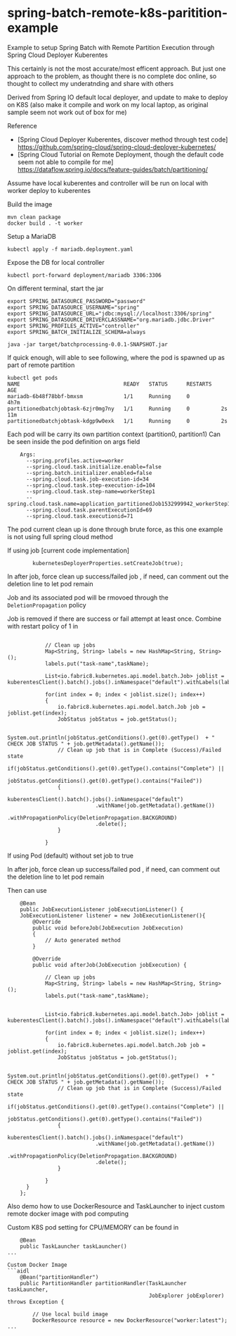 # spring-batch-remote-k8s-paritition-example
Example to setup Spring Batch with Remote Partition Execution through Spring Cloud Deployer Kuberentes 

This certainly is not the most accurate/most efficent approach. But just one approach to the problem, as thought there is no complete doc online, so thought to collect my underatnding and share with others

Derived from Spring IO default local deployer, and update to make to deploy on K8S (also make it compile and work on my local laptop, as original sample seem not work out of box for me)

Reference

- [Spring Cloud Deployer Kuberentes, discover method through test code] https://github.com/spring-cloud/spring-cloud-deployer-kubernetes/
- [Spring Cloud Tutorial on Remote Deployment, though the default code seem not able to compile for me] https://dataflow.spring.io/docs/feature-guides/batch/partitioning/

Assume have local kuberentes and controller will be run on local with worker deploy to kuberentes

Build the image
```aidl 
mvn clean package
docker build . -t worker
```

Setup a MariaDB
```
kubectl apply -f mariadb.deployment.yaml
```

Expose the DB for local controller
```
kubectl port-forward deployment/mariadb 3306:3306
```

On different terminal, start the jar
```
export SPRING_DATASOURCE_PASSWORD="password"
export SPRING_DATASOURCE_USERNAME="spring"
export SPRING_DATASOURCE_URL="jdbc:mysql://localhost:3306/spring"
export SPRING_DATASOURCE_DRIVERCLASSNAME="org.mariadb.jdbc.Driver"
export SPRING_PROFILES_ACTIVE="controller"
export SPRING_BATCH_INITIALIZE_SCHEMA=always

java -jar target/batchprocessing-0.0.1-SNAPSHOT.jar
```

If quick enough, will able to see following, where the pod is spawned up as part of remote partition
```
kubectl get pods
NAME                                 READY   STATUS      RESTARTS   AGE
mariadb-6b48f78bbf-bmxsm             1/1     Running     0          4h7m
partitionedbatchjobtask-6zjr0mg7ny   1/1     Running     0          2s         11m
partitionedbatchjobtask-kdgp9w0exk   1/1     Running     0          2s
```

Each pod will be carry its own partition context (partition0, partition1)
Can be seen inside the pod definition on args field
```
    Args:
      --spring.profiles.active=worker
      --spring.cloud.task.initialize.enable=false
      --spring.batch.initializer.enabled=false
      --spring.cloud.task.job-execution-id=34
      --spring.cloud.task.step-execution-id=104
      --spring.cloud.task.step-name=workerStep1
      --spring.cloud.task.name=application_partitionedJob1532999942_workerStep1:partition1
      --spring.cloud.task.parentExecutionId=69
      --spring.cloud.task.executionid=71

```

The pod current clean up is done through brute force, as this one example is not using full spring cloud method

If using job [current code implementation]
```
        kubernetesDeployerProperties.setCreateJob(true);
```
In after job, force clean up success/failed job , if need, can comment out the deletion line to let pod remain

Job and its associated pod will be rmovoed through the `DeletionPropagation` policy

Job is removed if there are success or fail attempt at least once. Combine with restart policy of 1 in 
```

            // Clean up jobs
            Map<String, String> labels = new HashMap<String, String>();
            labels.put("task-name",taskName);

            List<io.fabric8.kubernetes.api.model.batch.Job> joblist = kuberentesClient().batch().jobs().inNamespace("default").withLabels(labels).list().getItems();

            for(int index = 0; index < joblist.size(); index++)
            {
                io.fabric8.kubernetes.api.model.batch.Job job = joblist.get(index);
                JobStatus jobStatus = job.getStatus();

                System.out.println(jobStatus.getConditions().get(0).getType()  + " CHECK JOB STATUS " + job.getMetadata().getName());
                // Clean up job that is in Complete (Success)/Failed state
                if(jobStatus.getConditions().get(0).getType().contains("Complete") ||
                        jobStatus.getConditions().get(0).getType().contains("Failed"))
                {
                    kuberentesClient().batch().jobs().inNamespace("default")
                            .withName(job.getMetadata().getName())
                            .withPropagationPolicy(DeletionPropagation.BACKGROUND)
                            .delete();
                }

            }
```

If using Pod (default) without set job to true

In after job, force clean up success/failed pod , if need, can comment out the deletion line to let pod remain

Then can use

```
    @Bean
    public JobExecutionListener jobExecutionListener() {
    JobExecutionListener listener = new JobExecutionListener(){
        @Override
        public void beforeJob(JobExecution JobExecution)
        {
            // Auto generated method
        }

        @Override
        public void afterJob(JobExecution jobExecution) {

            // Clean up jobs
            Map<String, String> labels = new HashMap<String, String>();
            labels.put("task-name",taskName);


            List<io.fabric8.kubernetes.api.model.batch.Job> joblist = kuberentesClient().batch().jobs().inNamespace("default").withLabels(labels).list().getItems();

            for(int index = 0; index < joblist.size(); index++)
            {
                io.fabric8.kubernetes.api.model.batch.Job job = joblist.get(index);
                JobStatus jobStatus = job.getStatus();

                System.out.println(jobStatus.getConditions().get(0).getType()  + " CHECK JOB STATUS " + job.getMetadata().getName());
                // Clean up job that is in Complete (Success)/Failed state
                if(jobStatus.getConditions().get(0).getType().contains("Complete") ||
                        jobStatus.getConditions().get(0).getType().contains("Failed"))
                {
                    kuberentesClient().batch().jobs().inNamespace("default")
                            .withName(job.getMetadata().getName())
                            .withPropagationPolicy(DeletionPropagation.BACKGROUND)
                            .delete();
                }

            }
      }
    };
```

Also demo how to use DockerResource and TaskLauncher to inject custom remote docker image with pod computing

Custom K8S pod setting for CPU/MEMORY can be found in
```
    @Bean
    public TaskLauncher taskLauncher()
...

Custom Docker Image
```aidl
    @Bean("partitionHandler")
    public PartitionHandler partitionHandler(TaskLauncher taskLauncher,
                                             JobExplorer jobExplorer) throws Exception {

        // Use local build image
        DockerResource resource = new DockerResource("worker:latest");
...

```